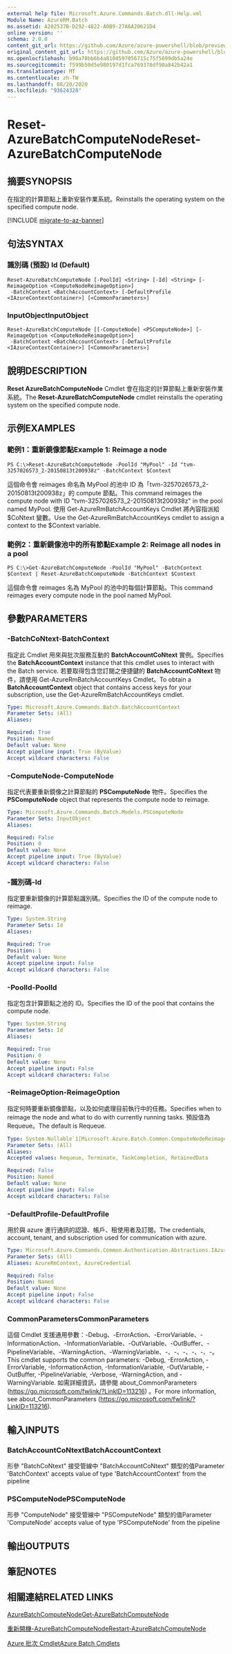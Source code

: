 ```yaml
---
external help file: Microsoft.Azure.Commands.Batch.dll-Help.xml
Module Name: AzureRM.Batch
ms.assetid: A202537B-D292-4822-A0B9-27A6A20621D4
online version: ''
schema: 2.0.0
content_git_url: https://github.com/Azure/azure-powershell/blob/preview/src/ResourceManager/AzureBatch/Commands.Batch/help/Reset-AzureBatchComputeNode.md
original_content_git_url: https://github.com/Azure/azure-powershell/blob/preview/src/ResourceManager/AzureBatch/Commands.Batch/help/Reset-AzureBatchComputeNode.md
ms.openlocfilehash: b90a70bb6b4a8104597056715c75f5699db5a24e
ms.sourcegitcommit: f599b50d5e980197d1fca769378df90a842b42a1
ms.translationtype: MT
ms.contentlocale: zh-TW
ms.lasthandoff: 08/20/2020
ms.locfileid: "93624328"
---
```

# <span data-ttu-id="81dbc-101">Reset-AzureBatchComputeNode</span><span class="sxs-lookup"><span data-stu-id="81dbc-101">Reset-AzureBatchComputeNode</span></span>

## <span data-ttu-id="81dbc-102">摘要</span><span class="sxs-lookup"><span data-stu-id="81dbc-102">SYNOPSIS</span></span>
<span data-ttu-id="81dbc-103">在指定的計算節點上重新安裝作業系統。</span><span class="sxs-lookup"><span data-stu-id="81dbc-103">Reinstalls the operating system on the specified compute node.</span></span>

[!INCLUDE [migrate-to-az-banner](../../includes/migrate-to-az-banner.md)]

## <span data-ttu-id="81dbc-104">句法</span><span class="sxs-lookup"><span data-stu-id="81dbc-104">SYNTAX</span></span>

### <span data-ttu-id="81dbc-105">識別碼 (預設) </span><span class="sxs-lookup"><span data-stu-id="81dbc-105">Id (Default)</span></span>
```
Reset-AzureBatchComputeNode [-PoolId] <String> [-Id] <String> [-ReimageOption <ComputeNodeReimageOption>]
 -BatchContext <BatchAccountContext> [-DefaultProfile <IAzureContextContainer>] [<CommonParameters>]
```

### <span data-ttu-id="81dbc-106">InputObject</span><span class="sxs-lookup"><span data-stu-id="81dbc-106">InputObject</span></span>
```
Reset-AzureBatchComputeNode [[-ComputeNode] <PSComputeNode>] [-ReimageOption <ComputeNodeReimageOption>]
 -BatchContext <BatchAccountContext> [-DefaultProfile <IAzureContextContainer>] [<CommonParameters>]
```

## <span data-ttu-id="81dbc-107">說明</span><span class="sxs-lookup"><span data-stu-id="81dbc-107">DESCRIPTION</span></span>
<span data-ttu-id="81dbc-108">**Reset AzureBatchComputeNode** Cmdlet 會在指定的計算節點上重新安裝作業系統。</span><span class="sxs-lookup"><span data-stu-id="81dbc-108">The **Reset-AzureBatchComputeNode** cmdlet reinstalls the operating system on the specified compute node.</span></span>

## <span data-ttu-id="81dbc-109">示例</span><span class="sxs-lookup"><span data-stu-id="81dbc-109">EXAMPLES</span></span>

### <span data-ttu-id="81dbc-110">範例1：重新鏡像節點</span><span class="sxs-lookup"><span data-stu-id="81dbc-110">Example 1: Reimage a node</span></span>
```
PS C:\>Reset-AzureBatchComputeNode -PoolId "MyPool" -Id "tvm-3257026573_2-20150813t200938z" -BatchContext $Context
```

<span data-ttu-id="81dbc-111">這個命令會 reimages 命名為 MyPool 的池中 ID 為「tvm-3257026573_2-20150813t200938z」的 compute 節點。</span><span class="sxs-lookup"><span data-stu-id="81dbc-111">This command reimages the compute node with ID "tvm-3257026573_2-20150813t200938z" in the pool named MyPool.</span></span>
<span data-ttu-id="81dbc-112">使用 Get-AzureRmBatchAccountKeys Cmdlet 將內容指派給 $CoNtext 變數。</span><span class="sxs-lookup"><span data-stu-id="81dbc-112">Use the Get-AzureRmBatchAccountKeys cmdlet to assign a context to the $Context variable.</span></span>

### <span data-ttu-id="81dbc-113">範例2：重新鏡像池中的所有節點</span><span class="sxs-lookup"><span data-stu-id="81dbc-113">Example 2: Reimage all nodes in a pool</span></span>
```
PS C:\>Get-AzureBatchComputeNode -PoolId "MyPool" -BatchContext $Context | Reset-AzureBatchComputeNode -BatchContext $Context
```

<span data-ttu-id="81dbc-114">這個命令會 reimages 名為 MyPool 的池中的每個計算節點。</span><span class="sxs-lookup"><span data-stu-id="81dbc-114">This command reimages every compute node in the pool named MyPool.</span></span>

## <span data-ttu-id="81dbc-115">參數</span><span class="sxs-lookup"><span data-stu-id="81dbc-115">PARAMETERS</span></span>

### <span data-ttu-id="81dbc-116">-BatchCoNtext</span><span class="sxs-lookup"><span data-stu-id="81dbc-116">-BatchContext</span></span>
<span data-ttu-id="81dbc-117">指定此 Cmdlet 用來與批次服務互動的 **BatchAccountCoNtext** 實例。</span><span class="sxs-lookup"><span data-stu-id="81dbc-117">Specifies the **BatchAccountContext** instance that this cmdlet uses to interact with the Batch service.</span></span>
<span data-ttu-id="81dbc-118">若要取得包含您訂閱之便捷鍵的 **BatchAccountCoNtext** 物件，請使用 Get-AzureRmBatchAccountKeys Cmdlet。</span><span class="sxs-lookup"><span data-stu-id="81dbc-118">To obtain a **BatchAccountContext** object that contains access keys for your subscription, use the Get-AzureRmBatchAccountKeys cmdlet.</span></span>

```yaml
Type: Microsoft.Azure.Commands.Batch.BatchAccountContext
Parameter Sets: (All)
Aliases: 

Required: True
Position: Named
Default value: None
Accept pipeline input: True (ByValue)
Accept wildcard characters: False
```

### <span data-ttu-id="81dbc-119">-ComputeNode</span><span class="sxs-lookup"><span data-stu-id="81dbc-119">-ComputeNode</span></span>
<span data-ttu-id="81dbc-120">指定代表要重新鏡像之計算節點的 **PSComputeNode** 物件。</span><span class="sxs-lookup"><span data-stu-id="81dbc-120">Specifies the **PSComputeNode** object that represents the compute node to reimage.</span></span>

```yaml
Type: Microsoft.Azure.Commands.Batch.Models.PSComputeNode
Parameter Sets: InputObject
Aliases: 

Required: False
Position: 0
Default value: None
Accept pipeline input: True (ByValue)
Accept wildcard characters: False
```

### <span data-ttu-id="81dbc-121">-識別碼</span><span class="sxs-lookup"><span data-stu-id="81dbc-121">-Id</span></span>
<span data-ttu-id="81dbc-122">指定要重新鏡像的計算節點識別碼。</span><span class="sxs-lookup"><span data-stu-id="81dbc-122">Specifies the ID of the compute node to reimage.</span></span>

```yaml
Type: System.String
Parameter Sets: Id
Aliases: 

Required: True
Position: 1
Default value: None
Accept pipeline input: False
Accept wildcard characters: False
```

### <span data-ttu-id="81dbc-123">-PoolId</span><span class="sxs-lookup"><span data-stu-id="81dbc-123">-PoolId</span></span>
<span data-ttu-id="81dbc-124">指定包含計算節點之池的 ID。</span><span class="sxs-lookup"><span data-stu-id="81dbc-124">Specifies the ID of the pool that contains the compute node.</span></span>

```yaml
Type: System.String
Parameter Sets: Id
Aliases: 

Required: True
Position: 0
Default value: None
Accept pipeline input: False
Accept wildcard characters: False
```

### <span data-ttu-id="81dbc-125">-ReimageOption</span><span class="sxs-lookup"><span data-stu-id="81dbc-125">-ReimageOption</span></span>
<span data-ttu-id="81dbc-126">指定何時要重新鏡像節點，以及如何處理目前執行中的任務。</span><span class="sxs-lookup"><span data-stu-id="81dbc-126">Specifies when to reimage the node and what to do with currently running tasks.</span></span>
<span data-ttu-id="81dbc-127">預設值為 Requeue。</span><span class="sxs-lookup"><span data-stu-id="81dbc-127">The default is Requeue.</span></span>

```yaml
Type: System.Nullable`1[Microsoft.Azure.Batch.Common.ComputeNodeReimageOption]
Parameter Sets: (All)
Aliases: 
Accepted values: Requeue, Terminate, TaskCompletion, RetainedData

Required: False
Position: Named
Default value: None
Accept pipeline input: False
Accept wildcard characters: False
```

### <span data-ttu-id="81dbc-128">-DefaultProfile</span><span class="sxs-lookup"><span data-stu-id="81dbc-128">-DefaultProfile</span></span>
<span data-ttu-id="81dbc-129">用於與 azure 進行通訊的認證、帳戶、租使用者及訂閱。</span><span class="sxs-lookup"><span data-stu-id="81dbc-129">The credentials, account, tenant, and subscription used for communication with azure.</span></span>

```yaml
Type: Microsoft.Azure.Commands.Common.Authentication.Abstractions.IAzureContextContainer
Parameter Sets: (All)
Aliases: AzureRmContext, AzureCredential

Required: False
Position: Named
Default value: None
Accept pipeline input: False
Accept wildcard characters: False
```

### <span data-ttu-id="81dbc-130">CommonParameters</span><span class="sxs-lookup"><span data-stu-id="81dbc-130">CommonParameters</span></span>
<span data-ttu-id="81dbc-131">這個 Cmdlet 支援通用參數：-Debug、-ErrorAction、-ErrorVariable、-InformationAction、-InformationVariable、-OutVariable、-OutBuffer、-PipelineVariable、-WarningAction、-WarningVariable、-、-、-、-、-、-。</span><span class="sxs-lookup"><span data-stu-id="81dbc-131">This cmdlet supports the common parameters: -Debug, -ErrorAction, -ErrorVariable, -InformationAction, -InformationVariable, -OutVariable, -OutBuffer, -PipelineVariable, -Verbose, -WarningAction, and -WarningVariable.</span></span> <span data-ttu-id="81dbc-132">如需詳細資訊，請參閱 about_CommonParameters (https://go.microsoft.com/fwlink/?LinkID=113216) 。</span><span class="sxs-lookup"><span data-stu-id="81dbc-132">For more information, see about_CommonParameters (https://go.microsoft.com/fwlink/?LinkID=113216).</span></span>

## <span data-ttu-id="81dbc-133">輸入</span><span class="sxs-lookup"><span data-stu-id="81dbc-133">INPUTS</span></span>

### <span data-ttu-id="81dbc-134">BatchAccountCoNtext</span><span class="sxs-lookup"><span data-stu-id="81dbc-134">BatchAccountContext</span></span>
<span data-ttu-id="81dbc-135">形參 "BatchCoNtext" 接受管線中 "BatchAccountCoNtext" 類型的值</span><span class="sxs-lookup"><span data-stu-id="81dbc-135">Parameter 'BatchContext' accepts value of type 'BatchAccountContext' from the pipeline</span></span>

### <span data-ttu-id="81dbc-136">PSComputeNode</span><span class="sxs-lookup"><span data-stu-id="81dbc-136">PSComputeNode</span></span>
<span data-ttu-id="81dbc-137">形參 "ComputeNode" 接受管線中 "PSComputeNode" 類型的值</span><span class="sxs-lookup"><span data-stu-id="81dbc-137">Parameter 'ComputeNode' accepts value of type 'PSComputeNode' from the pipeline</span></span>

## <span data-ttu-id="81dbc-138">輸出</span><span class="sxs-lookup"><span data-stu-id="81dbc-138">OUTPUTS</span></span>

## <span data-ttu-id="81dbc-139">筆記</span><span class="sxs-lookup"><span data-stu-id="81dbc-139">NOTES</span></span>

## <span data-ttu-id="81dbc-140">相關連結</span><span class="sxs-lookup"><span data-stu-id="81dbc-140">RELATED LINKS</span></span>

[<span data-ttu-id="81dbc-141">AzureBatchComputeNode</span><span class="sxs-lookup"><span data-stu-id="81dbc-141">Get-AzureBatchComputeNode</span></span>](./Get-AzureBatchComputeNode.md)

[<span data-ttu-id="81dbc-142">重新開機-AzureBatchComputeNode</span><span class="sxs-lookup"><span data-stu-id="81dbc-142">Restart-AzureBatchComputeNode</span></span>](./Restart-AzureBatchComputeNode.md)

[<span data-ttu-id="81dbc-143">Azure 批次 Cmdlet</span><span class="sxs-lookup"><span data-stu-id="81dbc-143">Azure Batch Cmdlets</span></span>](./AzureRM.Batch.md)


